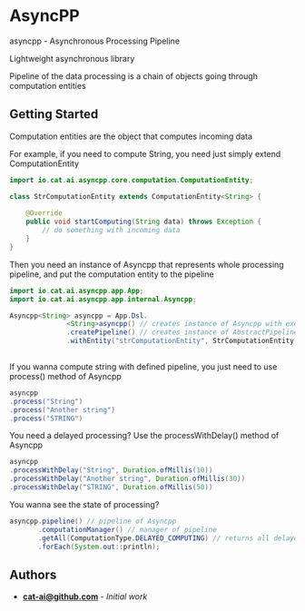 # AsyncPP
asyncpp - Asynchronous Processing Pipeline

Lightweight asynchronous library

Pipeline of the data processing is a chain of objects going through computation entities

## Getting Started
Computation entities are the object that computes incoming data

For example, if you need to compute String, you need just simply extend ComputationEntity

```java
import io.cat.ai.asyncpp.core.computation.ComputationEntity;

class StrComputationEntity extends ComputationEntity<String> { 
    
    @Override
    public void startComputing(String data) throws Exception {
        // do something with incoming data
    }
}
```

Then you need an instance of Asyncpp that represents whole processing pipeline, and put the computation entity to the pipeline 

```java
import io.cat.ai.asyncpp.app.App;
import io.cat.ai.asyncpp.app.internal.Asyncpp;

Asyncpp<String> asyncpp = App.Dsl.
              <String>asyncpp() // creates instance of Asyncpp with executor
              .createPipeline() // creates instance of AbstractPipeline for Asyncpp
              .withEntity("strComputationEntity", StrComputationEntity::new) // adds to pipeline named entity and entity instance
             
```

If you wanna compute string with defined pipeline, you just need to use process() method of Asyncpp

```java
asyncpp
.process("String")
.process("Another string")
.process("STRING")
```

You need a delayed processing? Use the processWithDelay() method of Asyncpp
```java
asyncpp
.processWithDelay("String", Duration.ofMillis(10))
.processWithDelay("Another string", Duration.ofMillis(30))
.processWithDelay("STRING", Duration.ofMillis(50))
```

You wanna see the state of processing?

```java
asyncpp.pipeline() // pipeline of Asyncpp 
       .computationManager() // manager of pipeline
       .getAll(ComputationType.DELAYED_COMPUTING) // returns all delayed computations 
       .forEach(System.out::println);

```


## Authors

* **cat-ai@github.com** - *Initial work*
